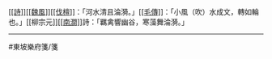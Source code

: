 <u>[[詩]]</u><u>[[魏風]]</u><u>[[伐檀]]</u>：「河水清且淪漪。」<u>[[毛傳]]</u>：「小風（吹）水成文，轉如輪也。」[[柳宗元]]<u>[[南澗]]</u>詩：「羈禽響幽谷，寒藻舞淪漪。」

---
#東坡樂府箋/箋